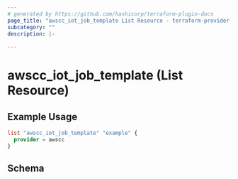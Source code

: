 ```yaml
---
# generated by https://github.com/hashicorp/terraform-plugin-docs
page_title: "awscc_iot_job_template List Resource - terraform-provider-awscc"
subcategory: ""
description: |-
  
---
```


# awscc_iot_job_template (List Resource)



## Example Usage

```terraform
list "awscc_iot_job_template" "example" {
  provider = awscc
}
```

<!-- schema generated by tfplugindocs -->
## Schema
